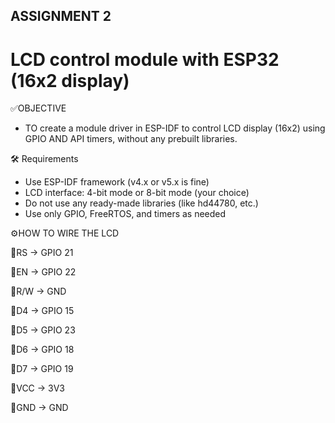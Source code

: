 ## ASSIGNMENT 2

# LCD control module with ESP32 (16x2 display)

✅OBJECTIVE
* TO create a module driver in ESP-IDF to control LCD display (16x2) using GPIO AND API timers, without any prebuilt libraries.

🛠️ Requirements
* Use ESP-IDF framework (v4.x or v5.x is fine)
* LCD interface: 4-bit mode or 8-bit mode (your choice)
* Do not use any ready-made libraries (like hd44780, etc.)
* Use only GPIO, FreeRTOS, and timers as needed

⚙️HOW TO WIRE THE LCD

🔌RS → GPIO 21 

🔌EN → GPIO 22 

🔌R/W → GND

🔌D4 → GPIO 15

🔌D5 → GPIO 23

🔌D6 → GPIO 18

🔌D7 → GPIO 19

🔌VCC → 3V3

🔌GND → GND
